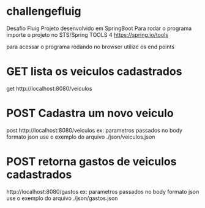 # challengefluig
Desafio Fluig
Projeto desenvolvido em SpringBoot 
Para rodar o programa importe o projeto no STS/Spring TOOLS 4
https://spring.io/tools

para acessar o programa rodando no browser utilize os end points
# GET lista os veiculos cadastrados
get http://localhost:8080/veiculos

# POST Cadastra um novo veiculo
post http://localhost:8080/veiculos 
ex: parametros passados no body formato json
use o exemplo do arquivo ./json/veiculos.json

# POST retorna gastos de veiculos cadastrados
http://localhost:8080/gastos
ex: parametros passados no body formato json
use o exemplo do arquivo ./json/gastos.json





